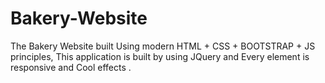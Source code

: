 # Bakery-Website
The Bakery Website built Using modern HTML + CSS + BOOTSTRAP + JS principles, This application is built by using JQuery and Every element is responsive and Cool effects . 
